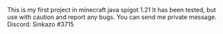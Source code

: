 This is my first project in minecraft java spigot 1.21
It has been tested, but use with caution and report any bugs. 
You can send me private message. Discord: Sinkazo #3715
